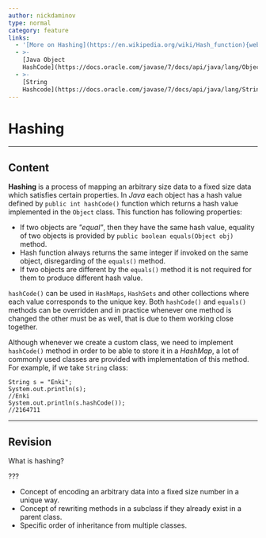 ```yaml
---
author: nickdaminov
type: normal
category: feature
links:
  - '[More on Hashing](https://en.wikipedia.org/wiki/Hash_function){website}'
  - >-
    [Java Object
    HashCode](https://docs.oracle.com/javase/7/docs/api/java/lang/Object.html#hashCode()){website}
  - >-
    [String
    Hashcode](https://docs.oracle.com/javase/7/docs/api/java/lang/String.html#hashCode()){website}
---
```


# Hashing


---

## Content

**Hashing** is a process of mapping an arbitrary size data to a fixed size data which satisfies certain properties. In *Java* each object has a hash value defined by `public int hashCode()` function which returns a hash value implemented in the `Object` class. This function has following properties:

- If two objects are *"equal"*, then they have the same hash value, equality of two objects is provided by `public boolean equals(Object obj)` method.
- Hash function always returns the same integer if invoked on the same object, disregarding of the `equals()` method.
- If two objects are different by the `equals()` method it is not required for them to produce different hash value.

`hashCode()` can be used in `HashMaps`, `HashSets` and other collections where each value corresponds to the unique key. Both `hashCode()` and `equals()` methods can be overridden and in practice whenever one method is changed the other must be as well, that is due to them working close together.

Although whenever we create a custom class, we need to implement `hashCode()` method in order to be able to store it in a *HashMap*, a lot of commonly used classes are provided with implementation of this method. For example, if we take `String` class:

```plain-text
String s = "Enki";
System.out.println(s);
//Enki
System.out.println(s.hashCode());
//2164711
```


---

## Revision

What is hashing?

???

- Concept of encoding an arbitrary data into a fixed size number in a unique way.
- Concept of rewriting methods in a subclass if they already exist in a parent class.
- Specific order of inheritance from multiple classes.
 
